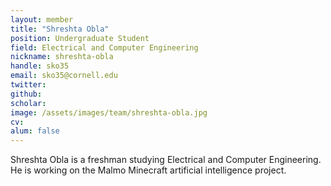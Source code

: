 ```yaml
---
layout: member
title: "Shreshta Obla"
position: Undergraduate Student
field: Electrical and Computer Engineering
nickname: shreshta-obla
handle: sko35
email: sko35@cornell.edu
twitter:
github:
scholar:
image: /assets/images/team/shreshta-obla.jpg
cv:
alum: false
---
```

Shreshta Obla is a freshman studying Electrical and Computer Engineering. He is working on the Malmo Minecraft artificial intelligence project.
